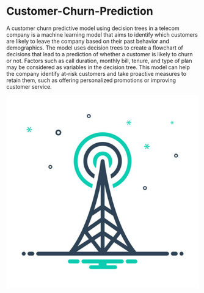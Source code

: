 # Customer-Churn-Prediction

A customer churn predictive model using decision trees in a telecom company is a machine learning model that aims to identify which customers are likely to leave the company based on their past behavior and demographics. The model uses decision trees to create a flowchart of decisions that lead to a prediction of whether a customer is likely to churn or not. Factors such as call duration, monthly bill, tenure, and type of plan may be considered as variables in the decision tree. This model can help the company identify at-risk customers and take proactive measures to retain them, such as offering personalized promotions or improving customer service.

![alt text](https://github.com/armanurazov/Customer-Churn-Prediction/blob/main/images/logo.jpg)

